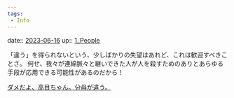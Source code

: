 ```yaml
---
tags:
 - Info
---
```


date:: [2023-06-16](/Daily_Note/2023-06-16.md)
up:: [1_People](../Bar/Novel/Nacaria/1_People.md)

「違う」を得られないという、少しばかりの失望はあれど、これは歓迎すべきことさ。
何せ、我々が連綿脈々と継いできた人が人を殺すためのありとあらゆる手段が応用できる可能性があるのだから！

[ダメだよ、高目ちゃん。分母が違う。](ダメだよ、高目ちゃん。分母が違う。.md)